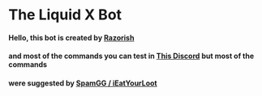 # The Liquid X Bot

#### Hello, this bot is created by [Razorish](https://www.youtube.com/channel/UCPwafEMB9ATD17Ooj80L_HQ?view_as=subscriber)
#### and most of the commands you can test in [This Discord](https://discord.gg/8aYdhq) but most of the commands
#### were suggested by [SpamGG / iEatYourLoot](https://twitter.com/FluxArtz)
